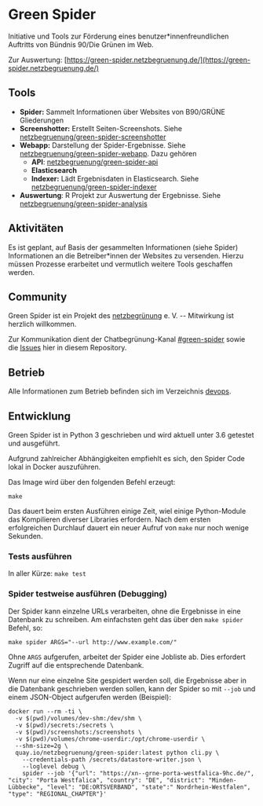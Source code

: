 # Green Spider

Initiative und Tools zur Förderung eines benutzer*innenfreundlichen Auftritts von Bündnis 90/Die Grünen im Web.

Zur Auswertung: [https://green-spider.netzbegruenung.de/](https://green-spider.netzbegruenung.de/)

## Tools

- **Spider:** Sammelt Informationen über Websites von B90/GRÜNE Gliederungen
- **Screenshotter:** Erstellt Seiten-Screenshots. Siehe [netzbegruenung/green-spider-screenshotter](https://github.com/netzbegruenung/green-spider-screenshotter/)
- **Webapp:** Darstellung der Spider-Ergebnisse. Siehe [netzbegruenung/green-spider-webapp](https://github.com/netzbegruenung/green-spider-webapp/). Dazu gehören
  - **API**: [netzbegruenung/green-spider-api](https://github.com/netzbegruenung/green-spider-api)
  - **Elasticsearch**
  - **Indexer:** Lädt Ergebnisdaten in Elasticsearch. Siehe [netzbegruenung/green-spider-indexer](https://github.com/netzbegruenung/green-spider-indexer)
- **Auswertung**: R Projekt zur Auswertung der Ergebnisse. Siehe [netzbegruenung/green-spider-analysis](https://github.com/netzbegruenung/green-spider-analysis)

## Aktivitäten

Es ist geplant, auf Basis der gesammelten Informationen (siehe Spider) Informationen an die Betreiber*innen der Websites zu versenden. Hierzu müssen Prozesse erarbeitet und vermutlich weitere Tools geschaffen werden.

## Community

Green Spider ist ein Projekt des [netzbegrünung](https://blog.netzbegruenung.de/) e. V. -- Mitwirkung ist herzlich willkommen.

Zur Kommunikation dient der Chatbegrünung-Kanal [#green-spider](https://chatbegruenung.de/channel/green-spider) sowie die [Issues](https://github.com/netzbegruenung/green-spider/issues) hier in diesem Repository.

## Betrieb

Alle Informationen zum Betrieb befinden sich im Verzeichnis [devops](https://github.com/netzbegruenung/green-spider/tree/master/devops).

## Entwicklung

Green Spider ist in Python 3 geschrieben und wird aktuell unter 3.6 getestet und ausgeführt.

Aufgrund zahlreicher Abhängigkeiten empfiehlt es sich, den Spider Code lokal in Docker
auszuführen.

Das Image wird über den folgenden Befehl erzeugt:

```nohighlight
make
```

Das dauert beim ersten Ausführen einige Zeit, wiel einige Python-Module das Kompilieren diverser Libraries erfordern.
Nach dem ersten erfolgreichen Durchlauf dauert ein neuer Aufruf von `make` nur noch wenige Sekunden.

### Tests ausführen

In aller Kürze: `make test`

### Spider testweise ausführen (Debugging)

Der Spider kann einzelne URLs verarbeiten, ohne die Ergebnisse in eine Datenbank zu schreiben.
Am einfachsten geht das über den `make spider` Befehl, so:

```nohighlight
make spider ARGS="--url http://www.example.com/"
```

Ohne `ARGS` aufgerufen, arbeitet der Spider eine Jobliste ab. Dies erfordert Zugriff auf die entsprechende Datenbank.

Wenn nur eine einzelne Site gespidert werden soll, die Ergebnisse aber in die Datenbank geschrieben werden sollen, kann der Spider so mit `--job` und einem JSON-Object aufgerufen werden (Beispiel):

```nohighlight
docker run --rm -ti \
  -v $(pwd)/volumes/dev-shm:/dev/shm \
  -v $(pwd)/secrets:/secrets \
  -v $(pwd)/screenshots:/screenshots \
  -v $(pwd)/volumes/chrome-userdir:/opt/chrome-userdir \
  --shm-size=2g \
  quay.io/netzbegruenung/green-spider:latest python cli.py \
    --credentials-path /secrets/datastore-writer.json \
    --loglevel debug \
    spider --job '{"url": "https://xn--grne-porta-westfalica-9hc.de/", "city": "Porta Westfalica", "country": "DE", "district": "Minden-Lübbecke", "level": "DE:ORTSVERBAND", "state":" Nordrhein-Westfalen", "type": "REGIONAL_CHAPTER"}'
```
